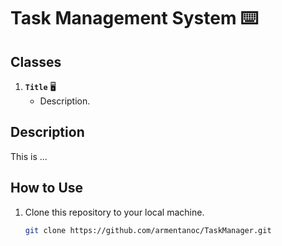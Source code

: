 # Task Management System ⌨️

## Classes
1. **`Title`** 🖥️
   - Description.

## Description
This is ...

## How to Use
1. Clone this repository to your local machine.

   ```bash
   git clone https://github.com/armentanoc/TaskManager.git
